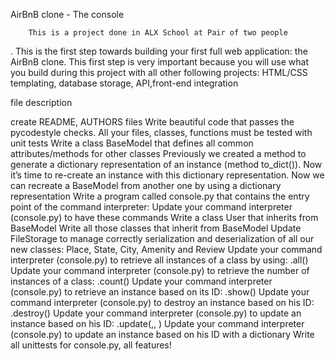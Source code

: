  AirBnB clone - The console
        
        This is a project done in ALX School at Pair of two people
. This is the first step towards building your first full web application: the AirBnB clone. This first step is very important because you will use what you build during this project with all other following projects: HTML/CSS templating, database storage, API,front-end integration

file description

create README, AUTHORS files
Write beautiful code that passes the pycodestyle checks.
All your files, classes, functions must be tested with unit tests
Write a class BaseModel that defines all common attributes/methods for other classes
Previously we created a method to generate a dictionary representation of an instance (method to_dict()). Now it’s time to re-create an instance with this dictionary representation.
Now we can recreate a BaseModel from another one by using a dictionary representation
Write a program called console.py that contains the entry point of the command interpreter:
Update your command interpreter (console.py) to have these commands
Write a class User that inherits from BaseModel
Write all those classes that inherit from BaseModel
Update FileStorage to manage correctly serialization and deserialization of all our new classes: Place, State, City, Amenity and Review
Update your command interpreter (console.py) to retrieve all instances of a class by using: .all()
Update your command interpreter (console.py) to retrieve the number of instances of a class: .count()
Update your command interpreter (console.py) to retrieve an instance based on its ID: .show()
Update your command interpreter (console.py) to destroy an instance based on his ID: .destroy()
Update your command interpreter (console.py) to update an instance based on his ID: .update(,, )
Update your command interpreter (console.py) to update an instance based on his ID with a dictionary
Write all unittests for console.py, all features!
